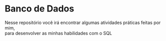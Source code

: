 # Banco de Dados

Nesse repositório você irá encontrar algumas atividades práticas feitas por mim, <br>
para desenvolver as minhas habilidades com o SQL
